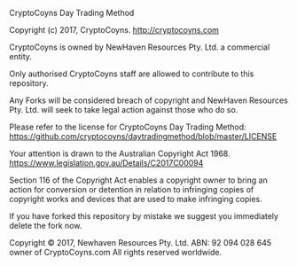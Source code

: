 CryptoCoyns Day Trading Method

Copyright (c) 2017, CryptoCoyns. http://cryptocoyns.com

CryptoCoyns is owned by NewHaven Resources Pty. Ltd. a commercial entity.

Only authorised CryptoCoyns staff are allowed to contribute to this repository.

Any Forks will be considered breach of copyright and NewHaven Resources Pty. Ltd. 
will seek to take legal action against those who do so.

Please refer to the license for CryptoCoyns Day Trading Method:
https://github.com/cryptocoyns/daytradingmethod/blob/master/LICENSE

Your attention is drawn to the Australian Copyright Act 1968.
https://www.legislation.gov.au/Details/C2017C00094

Section 116 of the Copyright Act enables a copyright owner to bring an action for conversion or detention in relation to infringing copies of copyright works and devices that are used to make infringing copies.

If you have forked this repository by mistake we suggest you immediately delete the fork now.

Copyright © 2017, Newhaven Resources Pty. Ltd. ABN: 92 094 028 645 owner of CryptoCoyns.com All rights reserved worldwide.
